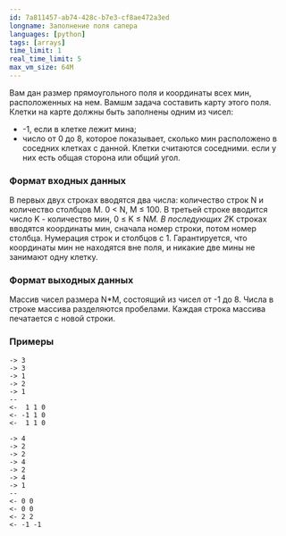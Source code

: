 ```yaml
---
id: 7a811457-ab74-428c-b7e3-cf8ae472a3ed
longname: Заполнение поля сапера
languages: [python]
tags: [arrays]
time_limit: 1
real_time_limit: 5
max_vm_size: 64M
---
```



Вам дан размер прямоугольного поля и координаты всех мин, расположенных на нем.
Вамшм задача составить карту этого поля. Клетки на карте должны быть заполнены одним из чисел: 
- -1, если в клетке лежит мина;
- число от 0 до 8, которое показывает, сколько мин расположено в соседних клетках с данной.
Клетки считаются соседними. если у них есть общая сторона или общий угол.

### Формат входных данных

В первых двух строках вводятся два числа: количество строк N и количество столбцов M. 0 < N, M &le; 100.
В третьей строке вводится число K - количество мин, 0 &le; K &le; N*M.
В последующих 2*K строках вводятся координаты мин, сначала номер строки, потом номер столбца. Нумерация строк и столбцов с 1. Гарантируется, что координаты мин не находятся вне поля, и никакие две мины не занимают одну клетку. 

### Формат выходных данных

Массив чисел размера N*M, состоящий из чисел от -1 до 8. Числа в строке массива разделяются пробелами. Каждая строка массива печатается с новой строки.

### Примеры

```
-> 3
-> 3
-> 1
-> 2
-> 1
--
<-  1 1 0
<- -1 1 0
<-  1 1 0
```

```
-> 4
-> 2
-> 2
-> 4
-> 2
-> 4
-> 1
--
<- 0 0
<- 0 0
<- 2 2
<- -1 -1
```
